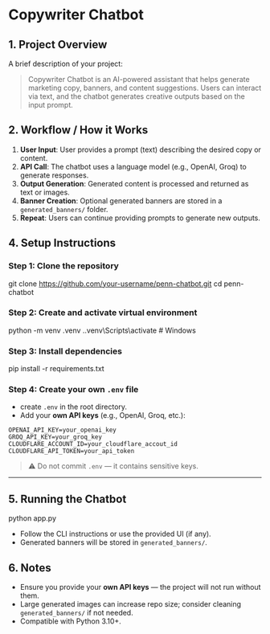 
# **Copywriter Chatbot**

## **1. Project Overview**

A brief description of your project:

> Copywriter Chatbot is an AI-powered assistant that helps generate marketing copy, banners, and content suggestions. Users can interact via text, and the chatbot generates creative outputs based on the input prompt.


## **2. Workflow / How it Works**

1. **User Input**: User provides a prompt (text) describing the desired copy or content.
2. **API Call**: The chatbot uses a language model (e.g., OpenAI, Groq) to generate responses.
3. **Output Generation**: Generated content is processed and returned as text or images.
4. **Banner Creation**: Optional generated banners are stored in a `generated_banners/` folder.
5. **Repeat**: Users can continue providing prompts to generate new outputs.


## **4. Setup Instructions**

### **Step 1: Clone the repository**

git clone https://github.com/your-username/penn-chatbot.git
cd penn-chatbot


### **Step 2: Create and activate virtual environment**


python -m venv .venv
.\.venv\Scripts\activate   # Windows


### **Step 3: Install dependencies**


pip install -r requirements.txt


### **Step 4: Create your own `.env` file**

*  create `.env` in the root directory.
* Add your **own API keys** (e.g., OpenAI, Groq, etc.):

```
OPENAI_API_KEY=your_openai_key
GROQ_API_KEY=your_groq_key
CLOUDFLARE_ACCOUNT_ID=your_cloudflare_accout_id
CLOUDFLARE_API_TOKEN=your_api_token
```

> ⚠️ Do not commit `.env` — it contains sensitive keys.

---

## **5. Running the Chatbot**


python app.py

* Follow the CLI instructions or use the provided UI (if any).
* Generated banners will be stored in `generated_banners/`.



## **6. Notes**

* Ensure you provide your **own API keys** — the project will not run without them.
* Large generated images can increase repo size; consider cleaning `generated_banners/` if not needed.
* Compatible with Python 3.10+.


